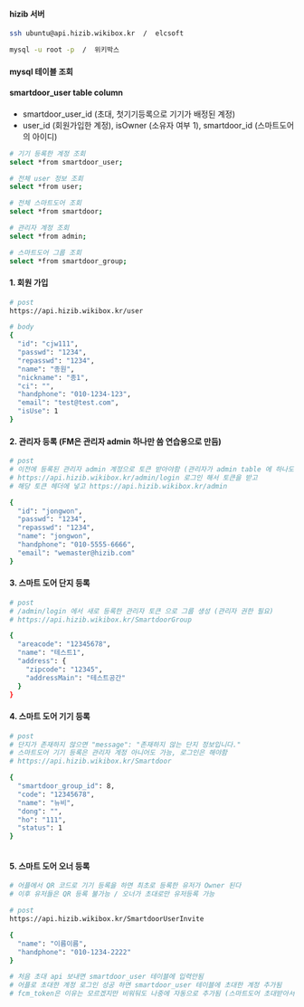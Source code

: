 #### hizib 서버

```bash
ssh ubuntu@api.hizib.wikibox.kr  /  elcsoft

mysql -u root -p  /  위키박스
```

#### mysql 테이블 조회

#### smartdoor_user table column
- smartdoor_user_id (초대, 첫기기등록으로 기기가 배정된 계정)
- user_id (회원가입한 계정), isOwner (소유자 여부 1), smartdoor_id (스마트도어의 아이디)

```bash
# 기기 등록한 계정 조회
select *from smartdoor_user;

# 전체 user 정보 조회
select *from user;

# 전체 스마트도어 조회
select *from smartdoor;

# 관리자 계정 조회
select *from admin;

# 스마트도어 그룹 조회
select *from smartdoor_group;
```

#### 1. 회원 가입

```bash
# post
https://api.hizib.wikibox.kr/user

# body
{
  "id": "cjw111",
  "passwd": "1234",
  "repasswd": "1234",
  "name": "종원",
  "nickname": "종1",
  "ci": "",
  "handphone": "010-1234-123",
  "email": "test@test.com",
  "isUse": 1
}

```

#### 2. 관리자 등록 (FM은 관리자 admin 하나만 씀 연습용으로 만듬)

```bash
# post
# 이전에 등록된 관리자 admin 계정으로 토큰 받아야함 (관리자가 admin table 에 하나도 없으면 로그인 하지 않고 등록 가능)
# https://api.hizib.wikibox.kr/admin/login 로그인 해서 토큰을 받고
# 해당 토큰 헤더에 넣고 https://api.hizib.wikibox.kr/admin

{
  "id": "jongwon",
  "passwd": "1234",
  "repasswd": "1234",
  "name": "jongwon",
  "handphone": "010-5555-6666",
  "email": "wemaster@hizib.com"
}


```

#### 3. 스마트 도어 단지 등록

```bash
# post
# /admin/login 에서 새로 등록한 관리자 토큰 으로 그룹 생성 (관리자 권한 필요)
# https://api.hizib.wikibox.kr/SmartdoorGroup

{
  "areacode": "12345678",
  "name": "테스트1",
  "address": {
    "zipcode": "12345",
    "addressMain": "테스트공간"
  }
}


```

#### 4. 스마트 도어 기기 등록

```bash
# post
# 단지가 존재하지 않으면 "message": "존재하지 않는 단지 정보입니다."
# 스마트도어 기기 등록은 관리자 계정 아니어도 가능, 로그인은 해야함
# https://api.hizib.wikibox.kr/Smartdoor

{
  "smartdoor_group_id": 8,
  "code": "12345678",
  "name": "뉴비",
  "dong": "",
  "ho": "111",
  "status": 1
}



```

#### 5. 스마트 도어 오너 등록

```bash
# 어플에서 QR 코드로 기기 등록을 하면 최초로 등록한 유저가 Owner 된다
# 이후 유저들은 QR 등록 불가능 / 오너가 초대로만 유저등록 가능

# post
https://api.hizib.wikibox.kr/SmartdoorUserInvite

{
  "name": "이름이름",
  "handphone": "010-1234-2222"
}

# 처음 초대 api 보내면 smartdoor_user 테이블에 입력안됨
# 어플로 초대한 계정 로그인 성공 하면 smartdoor_user 테이블에 초대한 계정 추가됨
# fcm_token은 이유는 모르겠지만 비워둬도 나중에 자동으로 추가됨 (스마트도어 초대받아서 등록한 이후)


```
